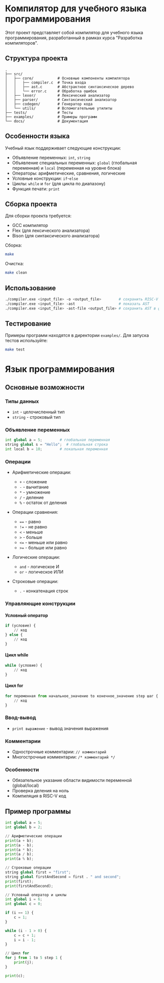 # Компилятор для учебного языка программирования

Этот проект представляет собой компилятор для учебного языка программирования, разработанный в рамках курса "Разработка компиляторов".

## Структура проекта

```
.
├── src/
│   ├── core/           # Основные компоненты компилятора
│   │   ├── compiler.c  # Точка входа
│   │   ├── ast.c       # Абстрактное синтаксическое дерево
│   │   └── error.c     # Обработка ошибок
│   ├── lexer/          # Лексический анализатор
│   ├── parser/         # Синтаксический анализатор
│   ├── codegen/        # Генератор кода
│   └── utils/          # Вспомогательные утилиты
├── tests/              # Тесты
├── examples/           # Примеры программ
└── docs/               # Документация
```

## Особенности языка

Учебный язык поддерживает следующие конструкции:

- Объявление переменных: `int`, `string`
- Объявление специальных переменных: `global` (глобальная переменная) и `local` (переменная на уровне блока)
- Операторы: арифметические, сравнения, логические
- Условные конструкции: `if`-`else`
- Циклы: `while` и `for` (для цикла по диапазону)
- Функция печати: `print`

## Сборка проекта

Для сборки проекта требуется:
- GCC компилятор
- Flex (для лексического анализатора)
- Bison (для синтаксического анализатора)

Сборка:
```bash
make
```

Очистка:
```bash
make clean
```

## Использование

```bash
./compiler.exe <input_file> -o <output_file>        # сохранить RISC-V код в файл 
./compiler.exe <input_file> -ast                    # показать AST
./compiler.exe <input_file> -ast-file <output_file> # сохранить AST в файл
```

## Тестирование

Примеры программ находятся в директории `examples/`. Для запуска тестов используйте:
```bash
make test
```

# Язык программирования

## Основные возможности

### Типы данных
- `int` - целочисленный тип
- `string` - строковый тип

### Объявление переменных
```python
int global a = 5;        # глобальная переменная
string global s = "Hello";  # глобальная строка
int local b = 10;        # локальная переменная
```

### Операции
- Арифметические операции:
  - `+` - сложение
  - `-` - вычитание
  - `*` - умножение
  - `/` - деление
  - `%` - остаток от деления

- Операции сравнения:
  - `==` - равно
  - `!=` - не равно
  - `<` - меньше
  - `>` - больше
  - `<=` - меньше или равно
  - `>=` - больше или равно

- Логические операции:
  - `and` - логическое И
  - `or` - логическое ИЛИ

- Строковые операции:
  - `.` - конкатенация строк

### Управляющие конструкции

#### Условный оператор
```python
if (условие) {
    // код
} else {
    // код
}
```

#### Цикл while
```python
while (условие) {
    // код
}
```

#### Цикл for
```python
for переменная from начальное_значение to конечное_значение step шаг {
    // код
}
```

### Ввод-вывод
- `print выражение` - вывод значения выражения

### Комментарии
- Однострочные комментарии: `// комментарий`
- Многострочные комментарии: `/* комментарий */`

### Особенности
- Обязательное указание области видимости переменной (global/local)
- Проверка деления на ноль
- Компиляция в RISC-V код

## Пример программы
```python
int global a = 5;
int global b = 2;

// Арифметические операции
print(a + b);
print(a - b);
print(a * b);
print(a / b);
print(a % b);

// Строковые операции
string global first = "first";
string global firstAndSecond = first . " and second";
print(first);
print(firstAndSecond);

// Условный оператор и циклы
int global i = 6;
int global c = 0;

if (i == 1) {
    c = 1;
}

while (i - 1 > 0) {
    c = c + 1;
    i = i - 1;
}

// Цикл for
for j from 1 to 5 step 1 {
    print(j);
}

print(c);
```